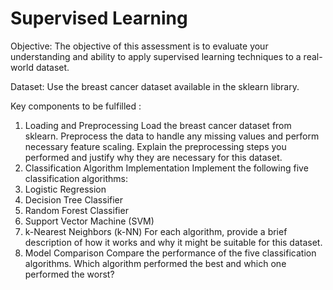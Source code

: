 #  Supervised Learning
Objective:
The objective of this assessment is to evaluate your understanding and ability to apply supervised learning techniques to a real-world dataset.

Dataset:
Use the breast cancer dataset available in the sklearn library.

Key components to be fulfilled :

1. Loading and Preprocessing 
Load the breast cancer dataset from sklearn.
Preprocess the data to handle any missing values and perform necessary feature scaling.
Explain the preprocessing steps you performed and justify why they are necessary for this dataset.
2. Classification Algorithm Implementation 
Implement the following five classification algorithms:
1. Logistic Regression
2. Decision Tree Classifier
3. Random Forest Classifier
4. Support Vector Machine (SVM)
5. k-Nearest Neighbors (k-NN)
For each algorithm, provide a brief description of how it works and why it might be suitable for this dataset.
3. Model Comparison 
Compare the performance of the five classification algorithms.
Which algorithm performed the best and which one performed the worst?
